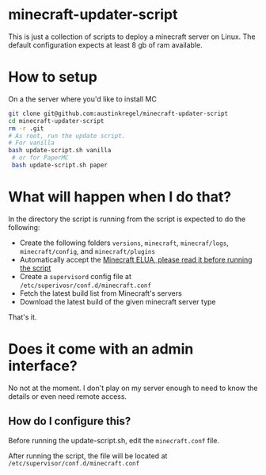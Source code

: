 # minecraft-updater-script

This is just a collection of scripts to deploy a minecraft server on Linux. The default configuration expects at least 8 gb of ram available.

# How to setup

On a the server where you'd like to install MC

```bash
git clone git@github.com:austinkregel/minecraft-updater-script
cd minecraft-updater-script
rm -r .git
# As root, run the update script.
# For vanilla 
bash update-script.sh vanilla
 # or for PaperMC
 bash update-script.sh paper
 ```

# What will happen when I do that?

In the directory the script is running from the script is expected to do the following:

 - Create the following folders `versions`, `minecraft`, `minecraf/logs`, `minecraft/config`, and `minecraft/plugins`
 - Automatically accept the [Minecraft ELUA, please read it before running the script](https://www.minecraft.net/en-us/eula)
 - Create a `supervisord` config file at `/etc/superivosr/conf.d/minecraft.conf`
 - Fetch the latest build list from Minecraft's servers
 - Download the latest build of the given minecraft server type
 
That's it.

# Does it come with an admin interface?

No not at the moment. I don't play on my server enough to need to know the details or even need remote access.

## How do I configure this?

Before running the update-script.sh, edit the `minecraft.conf` file.

After running the script, the file will be located at `/etc/supervisor/conf.d/minecraft.conf`

